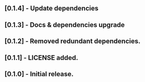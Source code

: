 ## [0.1.4] - Update dependencies

## [0.1.3] - Docs & dependencies upgrade

## [0.1.2] - Removed redundant dependencies.

## [0.1.1] - LICENSE added.

## [0.1.0] - Initial release.
